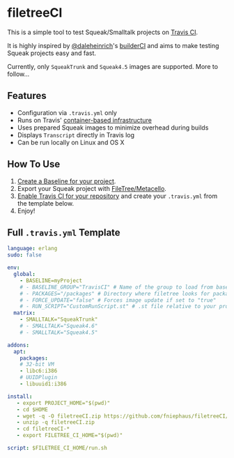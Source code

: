 # filetreeCI
This is a simple tool to test Squeak/Smalltalk projects on [Travis CI][TravisCI].

It is highly inspired by [@daleheinrich][daleheinrich]'s [builderCI][builderCI] and aims to make testing Squeak projects easy and fast.

Currently, only `SqueakTrunk` and `Squeak4.5` images are supported. More to follow...


## Features
- Configuration via `.travis.yml` only
- Runs on Travis' [container-based infrastructure][cbi]
- Uses prepared Squeak images to minimize overhead during builds
- Displays `Transcript` directly in Travis log
- Can be run locally on Linux and OS X


## How To Use
1. [Create a Baseline for your project][baseline].
2. Export your Squeak project with [FileTree/Metacello][metacello].
3. [Enable Travis CI for your repository][TravisHowTo] and create your `.travis.yml` from the template below.
4. Enjoy!


## Full `.travis.yml` Template
```yml
language: erlang
sudo: false

env:
  global:
    - BASELINE=myProject
    # - BASELINE_GROUP="TravisCI" # Name of the group to load from baseline
    # - PACKAGES="/packages" # Directory where filetree looks for packages
    # - FORCE_UPDATE="false" # Forces image update if set to "true" 
    # - RUN_SCRIPT="CustomRunScript.st" # .st file relative to your project's root
  matrix:
    - SMALLTALK="SqueakTrunk"
    # - SMALLTALK="Squeak4.6"
    # - SMALLTALK="Squeak4.5"

addons:
  apt:
    packages:
    # 32-bit VM
    - libc6:i386
    # UUIDPlugin
    - libuuid1:i386

install:
   - export PROJECT_HOME="$(pwd)"
   - cd $HOME
   - wget -q -O filetreeCI.zip https://github.com/fniephaus/filetreeCI/archive/master.zip
   - unzip -q filetreeCI.zip
   - cd filetreeCI-*
   - export FILETREE_CI_HOME="$(pwd)"

script: $FILETREE_CI_HOME/run.sh
```

[TravisCI]: http://travis-ci.org/
[TravisHowTo]: http://docs.travis-ci.com/user/getting-started/#To-get-started-with-Travis-CI%3A
[daleheinrich]: https://github.com/dalehenrich
[builderCI]: https://github.com/dalehenrich/builderCI
[baseline]: https://github.com/dalehenrich/metacello-work/blob/master/docs/GettingStartedWithGitHub.md#create-baseline
[metacello]: https://github.com/dalehenrich/metacello-work
[cbi]: http://docs.travis-ci.com/user/workers/container-based-infrastructure/
